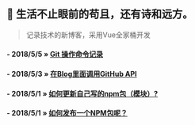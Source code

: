 ## :rocket: 生活不止眼前的苟且，还有诗和远方。

> 记录技术的新博客，采用Vue全家桶开发
 
#### - 2018/5/5 » [Git 操作命令记录](https://github.com/LeachZhou/blog/issues/5)
#### - 2018/5/3 » [在Blog里面调用GitHub API](https://github.com/LeachZhou/blog/issues/4)
#### - 2018/5/1 » [如何更新自己写的npm包（模块）?](https://github.com/LeachZhou/blog/issues/3)
#### - 2018/5/1 » [如何发布一个NPM包呢？](https://github.com/LeachZhou/blog/issues/2)

